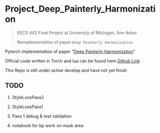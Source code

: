 # Project_Deep_Painterly_Harmonization

> EECS 442 Final Project at University of Michigan, Ann Arbor
> 
> Reimplementatino of paper `Deep Painterly Harmonization` 



Pytorch implementation of paper "[Deep Painterly Harmonization](https://arxiv.org/abs/1804.03189)"  


Official code written in Torch and lua can be found here [Github Link](https://github.com/luanfujun/deep-painterly-harmonization)

This Repo is still under active develop and have not yet finish


## TODO 

1. StyleLossPass2 

2. StyleLossPass1 

3. Pass 1 debug & test validation 

4. notebook for bp work on mask area 